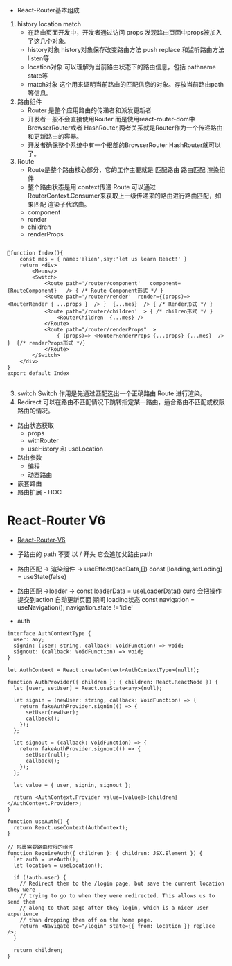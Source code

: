 * React-Router基本组成
1. history location match
    - 在路由页面开发中，开发者通过访问 props 发现路由页面中props被加入了这几个对象。
    - history对象 history对象保存改变路由方法 push  replace 和监听路由方法listen等
    - location对象  可以理解为当前路由状态下的路由信息，包括 pathname state等
    - match对象 这个用来证明当前路由的匹配信息的对象。存放当前路由path等信息。
 2. 路由组件
    - Router 是整个应用路由的传递者和派发更新者
    - 开发者一般不会直接使用Router 而是使用react-router-dom中 BrowserRouter或者 HashRouter,两者关系就是Router作为一个传递路由和更新路由的容器。
    - 开发者确保整个系统中有一个根部的BrowserRouter  HashRouter就可以了。
 3. Route
    - Route是整个路由核心部分，它的工作主要就是 匹配路由  路由匹配 渲染组件
    - 整个路由状态是用 context传递  Route 可以通过 RouterContext.Consumer来获取上一级传递来的路由进行路由匹配，如果匹配 渲染子代路由。   
    - component
    - render
    - children
    - renderProps   


```

function Index(){ 
    const mes = { name:'alien',say:'let us learn React!' }
    return <div>      
        <Meuns/>
        <Switch>
            <Route path='/router/component'   component={RouteComponent}   /> { /* Route Component形式 */ }
            <Route path='/router/render'  render={(props)=> <RouterRender { ...props }  /> }  {...mes}  /> { /* Render形式 */ }
            <Route path='/router/children'  > { /* chilren形式 */ }
                <RouterChildren  {...mes} />
            </Route>
            <Route path="/router/renderProps"  >
                { (props)=> <RouterRenderProps {...props} {...mes}  /> }  {/* renderProps形式 */}
            </Route>
        </Switch>
    </div>
}
export default Index


```
3. switch Switch 作用是先通过匹配选出一个正确路由 Route 进行渲染。
4. Redirect 可以在路由不匹配情况下跳转指定某一路由，适合路由不匹配或权限路由的情况。


* 路由状态获取
    - props
    - withRouter
    -  useHistory 和 useLocation
* 路由参数
    - 编程
    - 动态路由
* 嵌套路由
* 路由扩展  - HOC    




# React-Router V6
* [React-Router-V6](https://reactrouter.com/en/main/start/tutorial)

* 子路由的 path 不要 以 /  开头     它会追加父路由path


* 路由匹配 -> 渲染组件  -> useEffect(loadData,[]) const [loading,setLoding] = useState(false)
* 路由匹配 ->loader  ->  const loaderData = useLoaderData()   curd 会把操作提交到action  自动更新页面    期间  loading状态 const navigation = useNavigation();  navigation.state !='idle'


* auth


```
interface AuthContextType {
  user: any;
  signin: (user: string, callback: VoidFunction) => void;
  signout: (callback: VoidFunction) => void;
}

let AuthContext = React.createContext<AuthContextType>(null!);

function AuthProvider({ children }: { children: React.ReactNode }) {
  let [user, setUser] = React.useState<any>(null);

  let signin = (newUser: string, callback: VoidFunction) => {
    return fakeAuthProvider.signin(() => {
      setUser(newUser);
      callback();
    });
  };

  let signout = (callback: VoidFunction) => {
    return fakeAuthProvider.signout(() => {
      setUser(null);
      callback();
    });
  };

  let value = { user, signin, signout };

  return <AuthContext.Provider value={value}>{children}</AuthContext.Provider>;
}

function useAuth() {
  return React.useContext(AuthContext);
}

// 包裹需要路由权限的组件
function RequireAuth({ children }: { children: JSX.Element }) {
  let auth = useAuth();
  let location = useLocation();

  if (!auth.user) {
    // Redirect them to the /login page, but save the current location they were
    // trying to go to when they were redirected. This allows us to send them
    // along to that page after they login, which is a nicer user experience
    // than dropping them off on the home page.
    return <Navigate to="/login" state={{ from: location }} replace />;
  }

  return children;
}

```